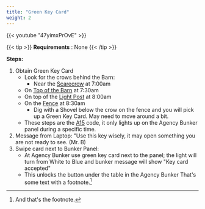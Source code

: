```yaml
---
title: "Green Key Card"
weight: 2
---
```


{{< youtube "47yimxPrOvE" >}}

{{< tip >}}
**Requirements** : None
{{< /tip >}}

**Steps:**

1. Obtain Green Key Card
	- Look for the crows behind the Barn:
		-  Near the [Scarecrow](#4vo2l2op62ia) at 7:00am
	- On [Top of the Barn](#x0pbj12nhy9j) at 7:30am
	- On top of the [Light Post](#mfe6daaewy9t) at 8:00am
	- On the [Fence](#oeqgha133y5d) at 8:30am
		-  Dig with a Shovel below the crow on the fence and you will pick up a Green Key Card. May need to move around a bit.
	- These steps are the [A15](#_dk881dj1hqbh) code, it only lights up on the Agency Bunker panel during a specific time.
2. Message from Laptop: "Use this key wisely, it may open something you are not ready to see. (Mr. B)
3. Swipe card next to Bunker Panel:
	- At Agency Bunker use green key card next to the panel; the light will turn from White to Blue and bunker message will show "Key card accepted"
	- This unlocks the button under the table in the Agency Bunker
That's some text with a footnote.[^1]

[^1]: And that's the footnote.